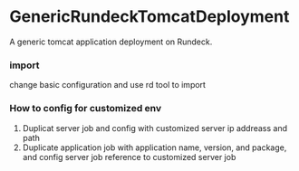 # GenericRundeckTomcatDeployment
A generic tomcat application deployment on Rundeck.


### import
change basic configuration and use rd tool to import

### How to config for customized env
1. Duplicat server job and config with customized server ip addreass and path
2. Duplicate application job with application name, version, and package, and config server job reference to customized server job



